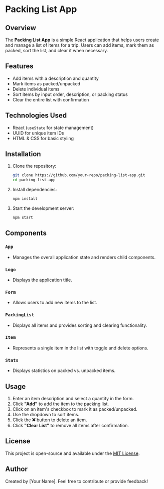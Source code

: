 # Packing List App

## Overview

The **Packing List App** is a simple React application that helps users create and manage a list of items for a trip. Users can add items, mark them as packed, sort the list, and clear it when necessary.

## Features

- Add items with a description and quantity
- Mark items as packed/unpacked
- Delete individual items
- Sort items by input order, description, or packing status
- Clear the entire list with confirmation

## Technologies Used

- React (`useState` for state management)
- UUID for unique item IDs
- HTML & CSS for basic styling

## Installation

1. Clone the repository:
   ```sh
   git clone https://github.com/your-repo/packing-list-app.git
   cd packing-list-app
   ```
2. Install dependencies:
   ```sh
   npm install
   ```
3. Start the development server:
   ```sh
   npm start
   ```

## Components

### `App`

- Manages the overall application state and renders child components.

### `Logo`

- Displays the application title.

### `Form`

- Allows users to add new items to the list.

### `PackingList`

- Displays all items and provides sorting and clearing functionality.

### `Item`

- Represents a single item in the list with toggle and delete options.

### `Stats`

- Displays statistics on packed vs. unpacked items.

## Usage

1. Enter an item description and select a quantity in the form.
2. Click **"Add"** to add the item to the packing list.
3. Click on an item's checkbox to mark it as packed/unpacked.
4. Use the dropdown to sort items.
5. Click the **❌** button to delete an item.
6. Click **"Clear List"** to remove all items after confirmation.

## License

This project is open-source and available under the [MIT License](LICENSE).

## Author

Created by [Your Name]. Feel free to contribute or provide feedback!
